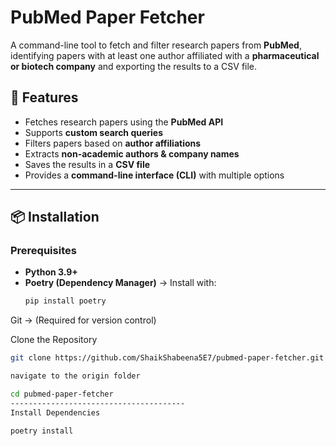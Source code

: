 # PubMed Paper Fetcher  

A command-line tool to fetch and filter research papers from **PubMed**, identifying papers with at least one author affiliated with a **pharmaceutical or biotech company** and exporting the results to a CSV file.

## 🚀 Features  
- Fetches research papers using the **PubMed API**  
- Supports **custom search queries**  
- Filters papers based on **author affiliations**  
- Extracts **non-academic authors & company names**  
- Saves the results in a **CSV file**  
- Provides a **command-line interface (CLI)** with multiple options  

---

## 📦 Installation  

### **Prerequisites**
- **Python 3.9+**  
- **Poetry (Dependency Manager)** → Install with:  
  ```sh
  pip install poetry

Git → (Required for version control)

Clone the Repository

```sh
git clone https://github.com/ShaikShabeena5E7/pubmed-paper-fetcher.git

navigate to the origin folder

cd pubmed-paper-fetcher
---------------------------------------
Install Dependencies

poetry install

